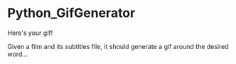 # Python_GifGenerator
Here's your gif!

Given a film and its subtitles file, it should generate a gif around the desired word...
